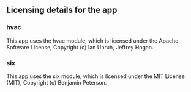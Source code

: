 [comment]: # " File: readme.md"
[comment]: # "  Copyright (c) 2020 Splunk Inc."
[comment]: # ""
[comment]: # "  Licensed under Apache 2.0 (https://www.apache.org/licenses/LICENSE-2.0.txt)"
[comment]: # ""
## Licensing details for the app

### hvac

This app uses the hvac module, which is licensed under the Apache Software License, Copyright (c)
Ian Unruh, Jeffrey Hogan.

### six

This app uses the six module, which is licensed under the MIT License (MIT), Copyright (c) Benjamin
Peterson.
